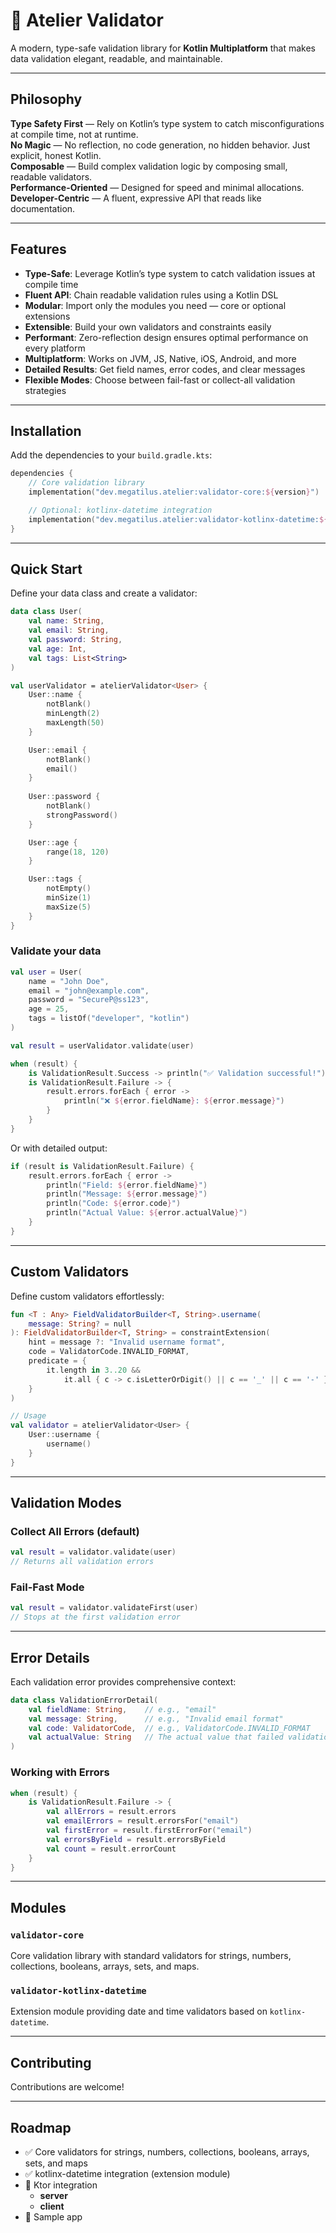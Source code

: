 # 🎨 Atelier Validator

A modern, type-safe validation library for **Kotlin Multiplatform** that makes data validation elegant, readable, and maintainable.

---

## Philosophy

**Type Safety First** — Rely on Kotlin’s type system to catch misconfigurations at compile time, not at runtime.  
**No Magic** — No reflection, no code generation, no hidden behavior. Just explicit, honest Kotlin.  
**Composable** — Build complex validation logic by composing small, readable validators.  
**Performance-Oriented** — Designed for speed and minimal allocations.  
**Developer-Centric** — A fluent, expressive API that reads like documentation.

---

## Features

- **Type-Safe**: Leverage Kotlin’s type system to catch validation issues at compile time
- **Fluent API**: Chain readable validation rules using a Kotlin DSL
- **Modular**: Import only the modules you need — core or optional extensions
- **Extensible**: Build your own validators and constraints easily
- **Performant**: Zero-reflection design ensures optimal performance on every platform
- **Multiplatform**: Works on JVM, JS, Native, iOS, Android, and more
- **Detailed Results**: Get field names, error codes, and clear messages
- **Flexible Modes**: Choose between fail-fast or collect-all validation strategies

---

## Installation

Add the dependencies to your `build.gradle.kts`:

```kotlin
dependencies {
    // Core validation library
    implementation("dev.megatilus.atelier:validator-core:${version}")

    // Optional: kotlinx-datetime integration
    implementation("dev.megatilus.atelier:validator-kotlinx-datetime:${version}")
}
```

---

## Quick Start

Define your data class and create a validator:

```kotlin
data class User(
    val name: String,
    val email: String,
    val password: String,
    val age: Int,
    val tags: List<String>
)

val userValidator = atelierValidator<User> {
    User::name {
        notBlank()
        minLength(2)
        maxLength(50)
    }

    User::email {
        notBlank()
        email()
    }
    
    User::password {
        notBlank()
        strongPassword()
    }

    User::age {
        range(18, 120)
    }

    User::tags {
        notEmpty()
        minSize(1)
        maxSize(5)
    }
}
```

### Validate your data

```kotlin
val user = User(
    name = "John Doe",
    email = "john@example.com",
    password = "SecureP@ss123",
    age = 25,
    tags = listOf("developer", "kotlin")
)

val result = userValidator.validate(user)

when (result) {
    is ValidationResult.Success -> println("✅ Validation successful!")
    is ValidationResult.Failure -> {
        result.errors.forEach { error ->
            println("❌ ${error.fieldName}: ${error.message}")
        }
    }
}
```

Or with detailed output:

```kotlin
if (result is ValidationResult.Failure) {
    result.errors.forEach { error ->
        println("Field: ${error.fieldName}")
        println("Message: ${error.message}")
        println("Code: ${error.code}")
        println("Actual Value: ${error.actualValue}")
    }
}
```

---

## Custom Validators

Define custom validators effortlessly:

```kotlin
fun <T : Any> FieldValidatorBuilder<T, String>.username(
    message: String? = null
): FieldValidatorBuilder<T, String> = constraintExtension(
    hint = message ?: "Invalid username format",
    code = ValidatorCode.INVALID_FORMAT,
    predicate = { 
        it.length in 3..20 && 
            it.all { c -> c.isLetterOrDigit() || c == '_' || c == '-' }
    }
)

// Usage
val validator = atelierValidator<User> {
    User::username {
        username()
    }
}
```

---

## Validation Modes

### Collect All Errors (default)

```kotlin
val result = validator.validate(user)
// Returns all validation errors
```

### Fail-Fast Mode

```kotlin
val result = validator.validateFirst(user)
// Stops at the first validation error
```

---

## Error Details

Each validation error provides comprehensive context:

```kotlin
data class ValidationErrorDetail(
    val fieldName: String,    // e.g., "email"
    val message: String,      // e.g., "Invalid email format"
    val code: ValidatorCode,  // e.g., ValidatorCode.INVALID_FORMAT
    val actualValue: String   // The actual value that failed validation
)
```

### Working with Errors

```kotlin
when (result) {
    is ValidationResult.Failure -> {
        val allErrors = result.errors
        val emailErrors = result.errorsFor("email")
        val firstError = result.firstErrorFor("email")
        val errorsByField = result.errorsByField
        val count = result.errorCount
    }
}
```

--- 

## Modules

### `validator-core`
Core validation library with standard validators for strings, numbers, collections, booleans, arrays, sets, and maps.

### `validator-kotlinx-datetime`
Extension module providing date and time validators based on `kotlinx-datetime`.

---

## Contributing

Contributions are welcome!

---

## Roadmap

- ✅ Core validators for strings, numbers, collections, booleans, arrays, sets, and maps
- ✅ kotlinx-datetime integration (extension module)
- 🚧 Ktor integration
    - **server**
    - **client**
- 🚧 Sample app
